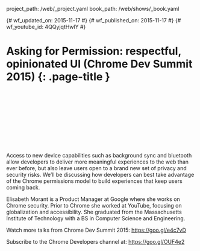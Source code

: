 project_path: /web/_project.yaml
book_path: /web/shows/_book.yaml

{# wf_updated_on: 2015-11-17 #}
{# wf_published_on: 2015-11-17 #}
{# wf_youtube_id: 4QQyjqtHwlY #}

# Asking for Permission: respectful, opinionated UI (Chrome Dev Summit 2015) {: .page-title }


<div class="video-wrapper">
  <iframe class="devsite-embedded-youtube-video" data-video-id="4QQyjqtHwlY"
          data-autohide="1" data-showinfo="0" frameborder="0" allowfullscreen>
  </iframe>
</div>


Access to new device capabilities such as background sync and bluetooth allow developers to deliver more meaningful experiences to the web than ever before, but also leave users open to a brand new set of privacy and security risks. We’ll be discussing how developers can best take advantage of the Chrome permissions model to build experiences that keep users coming back.

Elisabeth Morant is a Product Manager at Google where she works on Chrome security. Prior to Chrome she worked at YouTube, focusing on globalization and accessibility. She graduated from the Massachusetts Institute of Technology with a BS in Computer Science and Engineering.

Watch more talks from Chrome Dev Summit 2015: https://goo.gl/e4c7vD

Subscribe to the Chrome Developers channel at: https://goo.gl/OUF4e2
